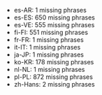- es-AR: 1 missing phrases
- es-ES: 650 missing phrases
- es-VE: 555 missing phrases
- fi-FI: 551 missing phrases
- fr-FR: 1 missing phrases
- it-IT: 1 missing phrases
- ja-JP: 1 missing phrases
- ko-KR: 178 missing phrases
- nl-NL: 1 missing phrases
- pl-PL: 872 missing phrases
- zh-Hans: 2 missing phrases
